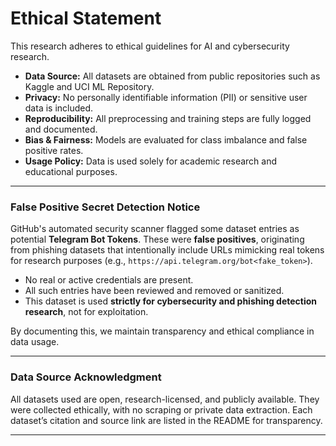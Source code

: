 # Ethical Statement

This research adheres to ethical guidelines for AI and cybersecurity research.

- **Data Source:** All datasets are obtained from public repositories such as Kaggle and UCI ML Repository.
- **Privacy:** No personally identifiable information (PII) or sensitive user data is included.
- **Reproducibility:** All preprocessing and training steps are fully logged and documented.
- **Bias & Fairness:** Models are evaluated for class imbalance and false positive rates.
- **Usage Policy:** Data is used solely for academic research and educational purposes.


---

### False Positive Secret Detection Notice

GitHub's automated security scanner flagged some dataset entries as potential **Telegram Bot Tokens**.
These were **false positives**, originating from phishing datasets that intentionally include URLs
mimicking real tokens for research purposes (e.g., `https://api.telegram.org/bot<fake_token>`).

- No real or active credentials are present.
- All such entries have been reviewed and removed or sanitized.
- This dataset is used **strictly for cybersecurity and phishing detection research**, not for exploitation.

By documenting this, we maintain transparency and ethical compliance in data usage.

---

### Data Source Acknowledgment

All datasets used are open, research-licensed, and publicly available.
They were collected ethically, with no scraping or private data extraction.
Each dataset’s citation and source link are listed in the README for transparency.


---
